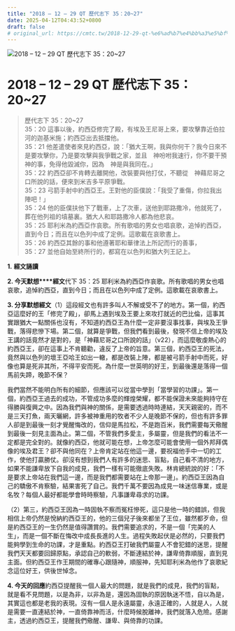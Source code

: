 ```yaml
---
title: "2018 – 12 – 29 QT 歷代志下 35：20~27"
date: 2025-04-12T04:43:52+0800
draft: false
# original_url: https://cmtc.tw/2018-12-29-qt-%e6%ad%b7%e4%bb%a3%e5%bf%97%e4%b8%8b-35%ef%bc%9a2027
---
```


![2018 – 12 – 29 QT 歷代志下 35：20~27](/images/qt.jpg   "2018 – 12 – 29 QT 歷代志下 35：20~27")

# 2018 – 12 – 29 QT 歷代志下 35：20~27

> 歷代志下 35：20~27  
> 35：20 這事以後，約西亞修完了殿，有埃及王尼哥上來，要攻擊靠近伯拉河的迦基米施；約西亞出去抵擋他。  
> 35：21 他差遣使者來見約西亞，說：「猶大王啊，我與你何干？我今日來不是要攻擊你，乃是要攻擊與我爭戰之家，並且　神吩咐我速行，你不要干預　神的事，免得他毀滅你，因為　神是與我同在。」  
> 35：22 約西亞卻不肯轉去離開他，改裝要與他打仗，不聽從　神藉尼哥之口所說的話，便來到米吉多平原爭戰。  
> 35：23 弓箭手射中約西亞王。王對他的臣僕說：「我受了重傷，你拉我出陣吧！」  
> 35：24 他的臣僕扶他下了戰車，上了次車，送他到耶路撒冷，他就死了，葬在他列祖的墳墓裏。猶大人和耶路撒冷人都為他悲哀。  
> 35：25 耶利米為約西亞作哀歌。所有歌唱的男女也唱哀歌，追悼約西亞，直到今日；而且在以色列中成了定例。這歌載在哀歌書上。  
> 35：26 約西亞其餘的事和他遵著耶和華律法上所記而行的善事，  
> 35：27 並他自始至終所行的，都寫在以色列和猶大列王記上。

**1.** **經文誦讀**

**2. 今天默想****經文**代下 35：25 耶利米為約西亞作哀歌。所有歌唱的男女也唱哀歌，追悼約西亞，直到今日；而且在以色列中成了定例。這歌載在哀歌書上。

**3. 分享默想經文**（1）這段經文也有許多叫人不解或受不了的地方。第一個，約西亞這麼好的王「修完了殿」，卻馬上遇到埃及王要上來攻打就近的巴比倫，這事其實跟猶大一點關係也沒有，不知道約西亞王為什麼一定非要沒事找事，與埃及王爭戰，落得悲慘下場。第二個，就算是爭戰，但我們看到最後，發現不信上帝的埃及王講的話竟然才是對的，是「神藉尼哥之口所說的話」（v22），而這麼敬虔熱心的約西亞王，卻在這事上不肯聽勸，違反了上帝的旨意。第三個，約西亞王的死法，竟然與以色列的壞王亞哈王如出一轍，都是改裝上陣，都是被弓箭手射中而死，好像也算是死非其所，不得平安而死。為什麼一世英明的好王，到最後還是落得一個馬前失蹄，晚節不保？

我們當然不能明白所有的細節，但應該可以從當中學到「當學習的功課」。第一個，約西亞王過去的成功，不管成功多麼的輝煌榮耀，都不能保證未來能夠持守在得勝與復興之中。因為我們與神的關係，是需要透過時時連結，天天親密的，而不是三天打魚，兩天曬網，許多被神重用的牧者不少人是晚節不保的，但也有許多罪人卻是到最後一刻才覺醒悔改的，信仰是馬拉松，不是跑百米，我們需要每天儆醒到最後一刻見主面為止。第二個，不管我們多愛主，多屬靈，但是我們的看法不一定都是完全對的。就像約西亞，他就可能在想，上帝怎麼可能會使用一個外邦拜偶像的埃及君王？卻不與他同在？上帝肯定站在他這一邊，要祝福他手中一切的工作，使他打贏勝仗。卻沒有想到我們人有許多的迷思、盲點，自己看不清的地方，如果不能謙卑放下自我的成見，我們一樣有可能徹底失敗。林肯總統說的好：「不是要求上帝站在我們這一邊，而是我們都需要站在上帝那一邊」。約西亞王因為自己的驕傲不肯察驗，結果害死了自己。我們千萬不要因為成見一味迷信專業，或是名牧？每個人最好都能學會時時察驗，凡事謙卑尋求的功課。

（2）第三，約西亞王因為一時固執不察而冤枉慘死，這只是他一時的錯誤，但我相信上帝仍然是悅納約西亞王的，他的三個兒子後來都坐了王位，雖然都歹命，但是約西亞王的一生仍然是值得讚賞的。我們需要追求的，不是一個「完美的人生」，而是一個不斷在悔改中成長長進的人生。過程失敗起伏是必然的，只要我們能夠學到生命的功課，才是重點。約西亞王打破我們屬靈人不會犯錯的迷思，提醒我們天天都要回歸原點，承認自己的軟弱，不斷連結於神，謙卑倚靠順服，直到見主面。但約西亞王作王期間的確專心跟隨神，順服神，先知耶利米為他作了哀歌紀念這位好王，供後世悼念。

**4. 今天的回應**約西亞提醒我一個人最大的問題，就是我們的成見，我們的盲點，就是看不見問題，以是為非，以非為是，還因為固執的原因執迷不悟，自以為是，其實這也都是老我的表現。沒有一個人是永遠屬靈，永遠正確的，人就是人，人就是需要一直連結於神，一直倚靠神而活，什麼時候脫離神，我們就落入危險。感謝主，透過約西亞王，提醒我們儆醒、謙卑、與倚靠的功課。